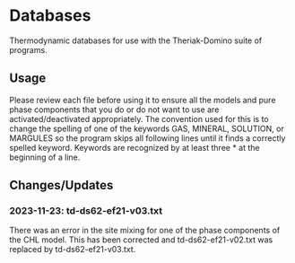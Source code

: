 # Databases
Thermodynamic databases for use with the Theriak-Domino suite of programs.

## Usage
Please review each file before using it to ensure all the models and pure phase components that you do or do not want to use are activated/deactivated appropriately. The convention used for this is to change the spelling of one of the keywords GAS, MINERAL, SOLUTION, or MARGULES so the program skips all following lines until it finds a correctly spelled keyword. Keywords are recognized by at least three * at the beginning of a line.

## Changes/Updates

### 2023-11-23: td-ds62-ef21-v03.txt
There was an error in the site mixing for one of the phase components of the CHL model. This has been corrected and td-ds62-ef21-v02.txt was replaced by td-ds62-ef21-v03.txt.
